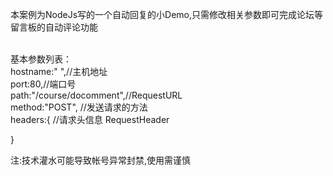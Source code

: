 本案例为NodeJs写的一个自动回复的小Demo,只需修改相关参数即可完成论坛等留言板的自动评论功能<br/><br/>

基本参数列表：<br/>
hostname:" ",//主机地址<br/>
port:80,//端口号<br/>
path:"/course/docomment",//RequestURL<br/>
method:"POST",       //发送请求的方法<br/>
headers:{            //请求头信息    RequestHeader<br/>
		
}<br/>

注:技术灌水可能导致帐号异常封禁,使用需谨慎
